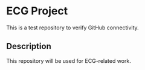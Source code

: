 # ECG Project

This is a test repository to verify GitHub connectivity.

## Description

This repository will be used for ECG-related work.